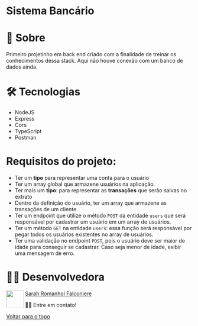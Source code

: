 # Sistema Bancário

# 📄 Sobre

Primeiro projetinho em back end criado com a finalidade de treinar os conhecimentos dessa stack. Aqui não houve conexão com um banco de dados ainda.

# 🛠 Tecnologias

- NodeJS
- Express
- Cors
- TypeScript
- Postman

# Requisitos do projeto:

- Ter um **tipo** para representar uma conta para o usuário
- Ter um array global que armazene usuários na aplicação.
- Ter mais um **tipo**: para representar as **transações** que serão salvas no extrato
- Dentro da definição do usuário, ter um array que armazene as transações de um cliente.
- Ter um endpoint  que utilize o método `POST` da entidade `users` que será responsável por cadastrar um usuário em um array de usuários.
- Ter um método `GET` na entidade `users`: essa função será responsável por pegar todos os usuários existentes no array de usuários.
- Ter uma validação no endpoint `POST`, pois o usuário deve ser maior de idade para conseguir se cadastrar. Caso seja menor de idade, exibir uma mensagem de erro.

# 👩‍💻 Desenvolvedora

<a href="url"><img src="https://user-images.githubusercontent.com/86701927/139923533-9d3064bf-071e-4651-840f-4434d2b24a7b.jpg" align="left" height="48" width="48" ></a>

[Sarah Romanhol Falconiere](https://www.linkedin.com/in/sarahromanhol)

👋🏽 Entre em contato!

<a href="#top">Voltar para o topo</a>
